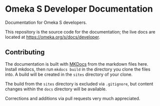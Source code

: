 # Omeka S Developer Documentation

Documentation for Omeka S developers.

This repository is the source code for the documentation; the live docs are located
at https://omeka.org/s/docs/developer.

## Contributing
The documentation is built with [MKDocs](http://www.mkdocs.org/) from the markdown files here. Install mkdocs, then run `mkdocs build` in the directory you clone the files into. A build will be created in the `sites` directory of your clone.

The build from the `sites` directory is excluded via `.gitignore`, but content changes within the `docs` directory will be available.

Corrections and additions via pull requests very much appreciated.

